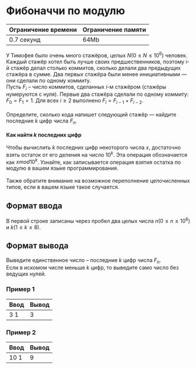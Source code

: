# Фибоначчи по модулю

| Ограничение времени | Ограничение памяти |
|---------------------|--------------------|
| 0.7 секунд          | 64Mb               |

У Тимофея было очень много стажёров, целых $N (0 ≤ N ≤ 10^6)$ человек. Каждый стажёр хотел быть лучше своих предшественников, поэтому $i$-й стажёр делал столько коммитов, сколько делали два предыдущих стажёра в сумме. Два первых стажёра были менее инициативными — они сделали по одному коммиту.<br>
Пусть $F_i$ – число коммитов, сделанных $i$-м стажёром (стажёры нумеруются с нуля). Первые два стажёра сделали по одному коммиту: $F_0 = F_1 = 1$. Для всех $i ≥ 2$ выполнено $F_i = F_{i−1} + F_{i−2}$.<br>
<br>
Определите, сколько кода напишет следующий стажёр — найдите последние $k$ цифр числа $F_n$.<br>
<br>
**Как найти $k$ последних цифр**<br>
<br>
Чтобы вычислить $k$ последних цифр некоторого числа $x$, достаточно взять остаток от его деления на число $10^k$. Эта операция обозначается как $x mod 10^k$. Узнайте, как записывается операция взятия остатка по модулю в вашем языке программирования.<br>
<br>
Также обратите внимание на возможное переполнение целочисленных типов, если в вашем языке такое случается.

## Формат ввода

В первой строке записаны через пробел два целых числа $n (0 ≤ n ≤ 10^6)$ и $k (1 ≤ k ≤ 8)$.

## Формат вывода

Выведите единственное число – последние $k$ цифр числа $F_n$.<br>
Если в искомом числе меньше $k$ цифр, то выведите само число без ведущих нулей.

### Пример 1

| Ввод | Вывод |
|------|-------|
| 3 1  | 3     |

### Пример 2

| Ввод | Вывод |
|------|-------|
| 10 1 | 9     |

